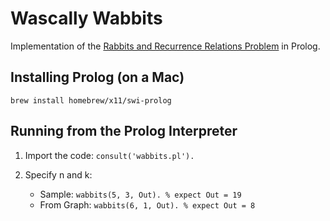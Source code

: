 # Wascally Wabbits #

Implementation of the [Rabbits and Recurrence Relations Problem][1] in Prolog.

## Installing Prolog (on a Mac) ##

    brew install homebrew/x11/swi-prolog

## Running from the Prolog Interpreter ##

1. Import the code: `consult('wabbits.pl').`

2. Specify n and k:
   * Sample: `wabbits(5, 3, Out). % expect Out = 19`
   * From Graph: `wabbits(6, 1, Out). % expect Out = 8`

[1]: http://rosalind.info/problems/fib/
